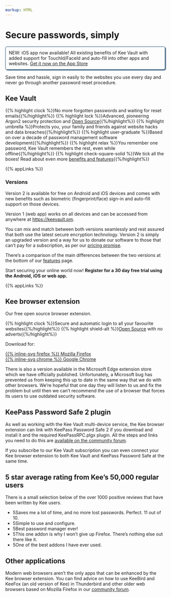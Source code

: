 ```yaml
---
markup: HTML
---
```

<h1>Secure passwords, simply</h1>

<p class="h4" style="
  padding: 10px;
  border: 1px solid #1a466b;
  border-radius: 5px;
  box-shadow: 2px 2px 3px #1a466b;
  margin-bottom: 15px;">NEW: <span class="text-danger" >iOS app now available!</span> All existing benefits of Kee Vault with added support for TouchId/FaceId and auto-fill into other apps and websites. <a href="https://apps.apple.com/us/app/kee-vault/id1640663427">Get it now on the App Store</a></p>

<p class="headline">Save time and hassle, sign in easily to the websites you use every day and never go through another password reset procedure.</p>

<h2>Kee Vault</h2>

<div class="highlights">
{{% highlight clock %}}No more forgotten passwords and waiting for reset emails{{%/highlight%}}
{{% highlight lock %}}Advanced, pioneering Argon2 security protection and <a href="/open-source">Open Source</a>{{%/highlight%}}
{{% highlight umbrella %}}Protects you, your family and friends against website hacks and data breaches{{%/highlight%}}
{{% highlight user-graduate %}}Based on over a decade of password management software development{{%/highlight%}}
{{% highlight relax %}}You remember one password, Kee Vault remembers the rest, even while offline{{%/highlight%}}
{{% highlight check-square-solid %}}We tick all the boxes! Read about even more <a href="/features">benefits and features</a>{{%/highlight%}}
</div>

{{% appLinks %}}

<h3>Versions</h3>

<p>Version 2 is available for free on Android and iOS devices and comes with new benefits such as biometric (fingerprint/face) sign-in and auto-fill support on those devices.</p>

<p>Version 1 (web app) works on all devices and can be accessed from anywhere at <a href="https://keevault.pm">https://keevault.pm</a>.</p>

<p>You can mix and match between both versions seamlessly and rest assured that both use the latest secure encryption technology. Version 2 is simply an upgraded version and a way for us to donate our software to those that can’t pay for a subscription, as per our <a href="/pricing">pricing promise</a>.</p>

<p>There’s a comparison of the main differences between the two versions at the bottom of our <a href="/features">features</a> page.</p>

<p>Start securing your online world now! <strong>Register for a 30 day free trial using the Android, iOS or web app.</strong></p>

{{% appLinks %}}

<h2>Kee browser extension</h2>

<p>Our free open source browser extension.</p>

<div class="highlights">
{{% highlight clock %}}Secure and automatic login to all your favourite websites{{%/highlight%}}
{{% highlight shield-alt %}}<a href="/open-source">Open Source</a> with no adverts{{%/highlight%}}
</div>

<p>Download for:</p>

<div class="extensionDownloads">
    <div class="vault_button">
        <a class="btn btn-success btn-large" href="https://addons.mozilla.org/firefox/addon/keefox/" target="_blank">
        {{% inline-svg firefox %}} Mozilla Firefox</a>
    </div>
    <div class="vault_button">
        <a class="btn btn-success btn-large" href="https://chrome.google.com/webstore/detail/kee/mmhlniccooihdimnnjhamobppdhaolme" target="_blank">
        {{% inline-svg chrome %}} Google Chrome</a>
    </div>
</div>

<p>There is also a version available in the Microsoft Edge extension store which we have officially published. Unfortunately, a Microsoft bug has prevented us from keeping this up to date in the same way that we do with other browsers. We’re hopeful that one day they will listen to us and fix the problem but until then we can’t recommend the use of a browser that forces its users to use outdated security software.</p>

<h2>KeePass Password Safe 2 plugin</h2>

<p>As well as working with the Kee Vault multi-device service, the Kee browser extension can link with KeePass Password Safe 2 if you download and install it and the required KeePassRPC.plgx plugin. All the steps and links you need to do this are <a href="https://forum.kee.pm/t/installing-kee-instructions/23">available on the community forum</a>.</p>

<p>If you subscribe to our Kee Vault subscription you can even connect your Kee browser extension to both Kee Vault and KeePass Password Safe at the same time.</p>

<h2>5 star average rating from Kee’s 50,000 regular users</h2>

<p>There is a small selection below of the over 1000 positive reviews that have been written by Kee users.</p>

<ul class="reviews">
<li itemprop="reviews" itemtype="http://schema.org/Review"><span class="stars stars-5">5</span>Saves me a lot of time, and no more lost passwords. Perfect. 11 out of 10.</li>
<li itemprop="reviews" itemtype="http://schema.org/Review"><span class="stars stars-5">5</span>Simple to use and configure.</li>
<li itemprop="reviews" itemtype="http://schema.org/Review"><span class="stars stars-5">5</span>Best password manager ever!</li>
<li itemprop="reviews" itemtype="http://schema.org/Review"><span class="stars stars-5">5</span>This one addon is why I won’t give up Firefox. There’s nothing else out there like it.</li>
<li itemprop="reviews" itemtype="http://schema.org/Review"><span class="stars stars-5">5</span>One of the best addons I have ever used.</li>
</ul>

<h2>Other applications</h2>

<p>Modern web browsers aren’t the only apps that can be enhanced by the Kee browser extension. You can find advice on how to use KeeBird and KeeFox (an old version of Kee) in Thunderbird and other older web browsers based on Mozilla Firefox in our <a href="https://forum.kee.pm">community forum</a>.</p>

